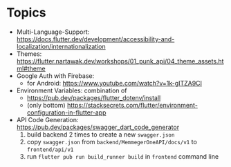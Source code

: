 # Topics

- Multi-Language-Support: https://docs.flutter.dev/development/accessibility-and-localization/internationalization
- Themes: https://flutter.nartawak.dev/workshops/01_punk_api/04_theme_assets.html#theme
- Google Auth with Firebase:
  - for Android: https://www.youtube.com/watch?v=1k-gITZA9CI
- Environment Variables: combination of
  - https://pub.dev/packages/flutter_dotenv/install
  - (only bottom) https://stacksecrets.com/flutter/environment-configuration-in-flutter-app
- API Code Generation: https://pub.dev/packages/swagger_dart_code_generator
  1. build backend 2 times to create a new `swagger.json`
  2. copy `swagger.json` from `backend/MemmegerOneAPI/docs/v1` to `frontend/api/v1`
  3. run `flutter pub run build_runner build` in `frontend` command line
